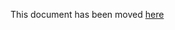 This document has been moved [here](https://lyft.github.com/cartography/modules/crxcavator/schema.html)
